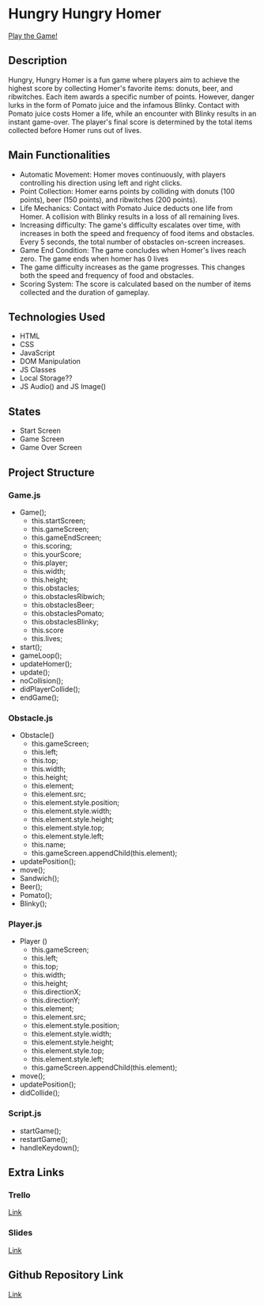 # Hungry Hungry Homer

[Play the Game!](https://dsus87.github.io/hungry-hungry-homer/)

## Description
Hungry, Hungry Homer is a fun game where players aim to achieve the highest score by collecting Homer's favorite items: donuts, beer, and ribwitches. Each item awards a specific number of points. However, danger lurks in the form of Pomato juice and the infamous Blinky. Contact with Pomato juice costs Homer a life, while an encounter with Blinky results in an instant game-over. The player's final score is determined by the total items collected before Homer runs out of lives.

## Main Functionalities

- Automatic Movement: Homer moves continuously, with players controlling his direction using left and right clicks.
- Point Collection: Homer earns points by colliding with donuts (100 points), beer (150 points), and ribwitches (200 points).
- Life Mechanics: Contact with Pomato Juice deducts one life from Homer. A collision with Blinky results in a loss of all remaining lives.
- Increasing difficulty: The game's difficulty escalates over time, with increases in both the speed and frequency of food items and obstacles. Every 5 seconds, the total number of obstacles on-screen increases.
- Game End Condition: The game concludes when Homer's lives reach zero.
The game ends when homer has 0 lives
- The game difficulty increases as the game progresses. This changes both the speed and frequency of food and obstacles.
- Scoring System: The score is calculated based on the number of items collected and the duration of gameplay.

## Technologies Used
- HTML
- CSS
- JavaScript
- DOM Manipulation
- JS Classes
- Local Storage??
- JS Audio() and JS Image()


## States
- Start Screen
- Game Screen
- Game Over Screen


## Project Structure
### Game.js
- Game();
    - this.startScreen;
    - this.gameScreen;
    - this.gameEndScreen;
    - this.scoring;
    - this.yourScore;
    - this.player;
    - this.width;
    - this.height;
    - this.obstacles;
    - this.obstaclesRibwich;
    - this.obstaclesBeer;
    - this.obstaclesPomato;
    - this.obstaclesBlinky;
    - this.score
    - this.lives;
- start();
- gameLoop();
- updateHomer();
- update();
- noCollision();
- didPlayerCollide();
- endGame();

### Obstacle.js
- Obstacle()
    - this.gameScreen;
    - this.left;
    - this.top;
    - this.width;
    - this.height;
    - this.element;
    - this.element.src;
    - this.element.style.position;
    - this.element.style.width;
    - this.element.style.height;
    - this.element.style.top;
    - this.element.style.left;
    - this.name;
    - this.gameScreen.appendChild(this.element);
- updatePosition();
- move();
- Sandwich();
- Beer();
- Pomato();
- Blinky();

### Player.js
- Player ()
    - this.gameScreen;
    - this.left;
    - this.top;
    - this.width;
    - this.height;
    - this.directionX;
    - this.directionY;
    - this.element;
    - this.element.src;
    - this.element.style.position;
    - this.element.style.width;
    - this.element.style.height;
    - this.element.style.top;
    - this.element.style.left;
    - this.gameScreen.appendChild(this.element);
- move();
- updatePosition();
- didCollide();


### Script.js
- startGame();
- restartGame();
- handleKeydown();

## Extra Links 

### Trello
[Link](https://trello.com/b/v5Z6ecFx/doh)

### Slides
[Link](https://docs.google.com/presentation/d/1Kmj5rxpocCWu8Oz7z_vC4Jsg6jqtuQPqEDrn2OtV_H8/edit?usp=sharing)

## Github Repository Link
[Link](https://github.com/dsus87/hungry-hungry-homer.git)


